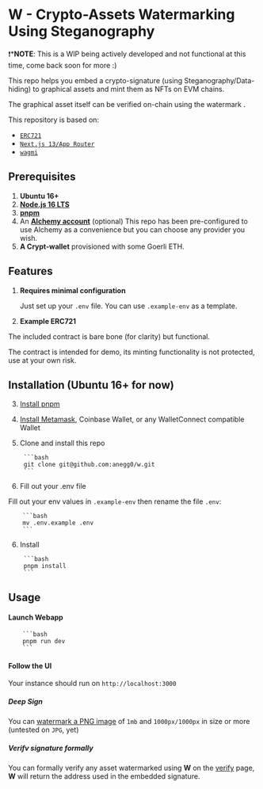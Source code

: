 # **W** - Crypto-Assets Watermarking Using Steganography

❗***NOTE**: This is a WIP being actively developed and not functional at this time, come back soon for more :)

This repo helps you embed a crypto-signature (using Steganography/Data-hiding) to graphical assets and mint them as NFTs on EVM chains.

The graphical asset itself can be verified on-chain using the watermark .

This repository is based on:

- [`ERC721`](https://goerli.etherscan.io/address/0x6cc2c4e0ecfcb06e6ac4fe7d760444588f74470d)
- [`Next.js 13/App Router`](https://nextjs.org/docs)
- [`wagmi`](https://wagmi.sh/)

## Prerequisites

1. **Ubuntu 16+**
2. **[Node.js 16 LTS](https://nodejs.org/en/download/)**
3. **[pnpm](https://pnpm.io/)**
4. An **[Alchemy account](https://www.alchemy.com/)** (optional)
   This repo has been pre-configured to use Alchemy as a convenience but you can choose any provider you wish.
5. **A Crypt-wallet** provisioned with some Goerli ETH.

## Features

1. **Requires minimal configuration**

   Just set up your `.env` file. You can use `.example-env` as a template.

2. **Example ERC721**

The included contract is bare bone (for clarity) but functional.

 The contract is intended for demo, its minting functionality is not protected, use at your own risk.

## Installation (Ubuntu 16+ for now)


3. [Install pnpm](https://pnpm.io/installation)

4. [Install Metamask](https://metamask.io/download/), Coinbase Wallet, or any WalletConnect compatible Wallet 

5. Clone and install this repo

        ```bash
        git clone git@github.com:anegg0/w.git
        ```
6. Fill out your .env file

Fill out your env values in `.example-env` then rename the file `.env`:

        ```bash
        mv .env.example .env
        ```
6. Install

        ```bash
        pnpm install
        ```

## Usage

#### Launch Webapp

        ```bash
        pnpm run dev
        ```

#### Follow the UI

Your instance should run on `http://localhost:3000`

##### Deep Sign

You can [watermark a PNG image](http://localhost:3000/verify) of `1mb` and `1000px/1000px` in size or more (untested on `JPG`, yet) 

##### Verifv signature formally

You can formally verify any asset watermarked using **W** on the [verify](http://localhost:3000/verify) page, **W** will return the address used in the embedded signature.

